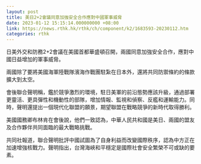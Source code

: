 ```yaml
---
layout: post
title: 美日2+2會議同意加強安全合作應對中國軍事威脅
date: 2023-01-12 15:15:14.000000000 +08:00
link: https://news.rthk.hk/rthk/ch/component/k2/1683593-20230112.htm
categories: rthk
---
```


日美外交和防務2+2會議在美國首都華盛頓召開，兩國同意加強安全合作，應對中國日益增加的軍事威脅。

兩國除了要將美國海軍陸戰隊濱海作戰團駐紮在日本外，還將共同防禦條約的條款擴大到太空。

會後聯合聲明稱，鑑於競爭激烈的環境，駐日美軍的前沿態勢應該升級，通過部署更靈活、更具彈性和機動性的部隊，增加情報、監視和偵察、反艦和運輸能力。同時，聲明還提出一個現代化聯盟的願景，期望聯盟在戰略競爭的新時代取得勝利。

美國國務卿布林肯在會後說，他們一致認為，中華人民共和國是美日、兩國的盟友及合作夥伴共同面臨的最大戰略挑戰。

共同社報道，聯合聲明批評中國試圖為了自身利益而改變國際秩序，認為中方正在加速增強核戰力。聲明指出，台灣海峽和平穩定是國際社會安全繁榮不可或缺的要素。
